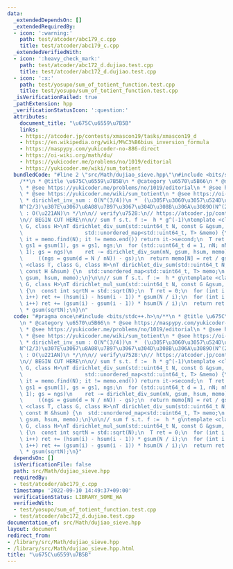 ```yaml
---
data:
  _extendedDependsOn: []
  _extendedRequiredBy:
  - icon: ':warning:'
    path: test/atcoder/abc179_c.cpp
    title: test/atcoder/abc179_c.cpp
  _extendedVerifiedWith:
  - icon: ':heavy_check_mark:'
    path: test/atcoder/abc172_d.dujiao.test.cpp
    title: test/atcoder/abc172_d.dujiao.test.cpp
  - icon: ':x:'
    path: test/yosupo/sum_of_totient_function.test.cpp
    title: test/yosupo/sum_of_totient_function.test.cpp
  _isVerificationFailed: true
  _pathExtension: hpp
  _verificationStatusIcon: ':question:'
  attributes:
    document_title: "\u675C\u6559\u7B5B"
    links:
    - https://atcoder.jp/contests/xmascon19/tasks/xmascon19_d
    - https://en.wikipedia.org/wiki/M%C3%B6bius_inversion_formula
    - https://maspypy.com/yukicoder-no-886-direct
    - https://oi-wiki.org/math/du/
    - https://yukicoder.me/problems/no/1019/editorial
    - https://yukicoder.me/wiki/sum_totient
  bundledCode: "#line 2 \"src/Math/dujiao_sieve.hpp\"\n#include <bits/stdc++.h>\n\
    /**\n * @title \u675C\u6559\u7B5B\n * @category \u6570\u5B66\n * @see https://maspypy.com/yukicoder-no-886-direct\n\
    \ * @see https://yukicoder.me/problems/no/1019/editorial\n * @see https://en.wikipedia.org/wiki/M%C3%B6bius_inversion_formula\n\
    \ * @see https://yukicoder.me/wiki/sum_totient\n * @see https://oi-wiki.org/math/du/\n\
    \ * dirichlet_inv_sum : O(N^(3/4))\n *  (\u305F\u3060\u3057\u524D\u51E6\u7406\u3067\
    N^(2/3)\u307E\u3067\u8A08\u7B97\u3067\u304D\u308B\u306A\u3089O(N^(2/3)))\n * dirichlet_mul_sum\
    \ : O(\u221AN)\n */\n\n// verify\u7528:\n// https://atcoder.jp/contests/xmascon19/tasks/xmascon19_d\n\
    \n// BEGIN CUT HERE\n\n// sum f s.t. f :=  h * g^(-1)\ntemplate <class T, class\
    \ G, class H>\nT dirichlet_div_sum(std::uint64_t N, const G &gsum, const H &hsum,\n\
    \                    std::unordered_map<std::uint64_t, T> &memo) {\n  if (auto\
    \ it = memo.find(N); it != memo.end()) return it->second;\n  T ret = hsum(N),\
    \ gs1 = gsum(1), gs = gs1, ngs;\n  for (std::uint64_t d = 1, nN; nN = N / (d +\
    \ 1); gs = ngs)\n    ret -= dirichlet_div_sum(nN, gsum, hsum, memo) *\n      \
    \     ((ngs = gsum(d = N / nN)) - gs);\n  return memo[N] = ret / gs1;\n}\ntemplate\
    \ <class T, class G, class H>\nT dirichlet_div_sum(std::uint64_t N, const G &gsum,\
    \ const H &hsum) {\n  std::unordered_map<std::uint64_t, T> memo;\n  return dirichlet_div_sum<T>(N,\
    \ gsum, hsum, memo);\n}\n\n// sum f s.t. f :=  h * g\ntemplate <class T, class\
    \ G, class H>\nT dirichlet_mul_sum(std::uint64_t N, const G &gsum, const H &hsum)\
    \ {\n  const int sqrtN = std::sqrt(N);\n  T ret = 0;\n  for (int i = 1; i <= sqrtN;\
    \ i++) ret += (hsum(i) - hsum(i - 1)) * gsum(N / i);\n  for (int i = 1; i <= sqrtN;\
    \ i++) ret += (gsum(i) - gsum(i - 1)) * hsum(N / i);\n  return ret -= hsum(sqrtN)\
    \ * gsum(sqrtN);\n}\n"
  code: "#pragma once\n#include <bits/stdc++.h>\n/**\n * @title \u675C\u6559\u7B5B\
    \n * @category \u6570\u5B66\n * @see https://maspypy.com/yukicoder-no-886-direct\n\
    \ * @see https://yukicoder.me/problems/no/1019/editorial\n * @see https://en.wikipedia.org/wiki/M%C3%B6bius_inversion_formula\n\
    \ * @see https://yukicoder.me/wiki/sum_totient\n * @see https://oi-wiki.org/math/du/\n\
    \ * dirichlet_inv_sum : O(N^(3/4))\n *  (\u305F\u3060\u3057\u524D\u51E6\u7406\u3067\
    N^(2/3)\u307E\u3067\u8A08\u7B97\u3067\u304D\u308B\u306A\u3089O(N^(2/3)))\n * dirichlet_mul_sum\
    \ : O(\u221AN)\n */\n\n// verify\u7528:\n// https://atcoder.jp/contests/xmascon19/tasks/xmascon19_d\n\
    \n// BEGIN CUT HERE\n\n// sum f s.t. f :=  h * g^(-1)\ntemplate <class T, class\
    \ G, class H>\nT dirichlet_div_sum(std::uint64_t N, const G &gsum, const H &hsum,\n\
    \                    std::unordered_map<std::uint64_t, T> &memo) {\n  if (auto\
    \ it = memo.find(N); it != memo.end()) return it->second;\n  T ret = hsum(N),\
    \ gs1 = gsum(1), gs = gs1, ngs;\n  for (std::uint64_t d = 1, nN; nN = N / (d +\
    \ 1); gs = ngs)\n    ret -= dirichlet_div_sum(nN, gsum, hsum, memo) *\n      \
    \     ((ngs = gsum(d = N / nN)) - gs);\n  return memo[N] = ret / gs1;\n}\ntemplate\
    \ <class T, class G, class H>\nT dirichlet_div_sum(std::uint64_t N, const G &gsum,\
    \ const H &hsum) {\n  std::unordered_map<std::uint64_t, T> memo;\n  return dirichlet_div_sum<T>(N,\
    \ gsum, hsum, memo);\n}\n\n// sum f s.t. f :=  h * g\ntemplate <class T, class\
    \ G, class H>\nT dirichlet_mul_sum(std::uint64_t N, const G &gsum, const H &hsum)\
    \ {\n  const int sqrtN = std::sqrt(N);\n  T ret = 0;\n  for (int i = 1; i <= sqrtN;\
    \ i++) ret += (hsum(i) - hsum(i - 1)) * gsum(N / i);\n  for (int i = 1; i <= sqrtN;\
    \ i++) ret += (gsum(i) - gsum(i - 1)) * hsum(N / i);\n  return ret -= hsum(sqrtN)\
    \ * gsum(sqrtN);\n}"
  dependsOn: []
  isVerificationFile: false
  path: src/Math/dujiao_sieve.hpp
  requiredBy:
  - test/atcoder/abc179_c.cpp
  timestamp: '2022-09-10 14:49:37+09:00'
  verificationStatus: LIBRARY_SOME_WA
  verifiedWith:
  - test/yosupo/sum_of_totient_function.test.cpp
  - test/atcoder/abc172_d.dujiao.test.cpp
documentation_of: src/Math/dujiao_sieve.hpp
layout: document
redirect_from:
- /library/src/Math/dujiao_sieve.hpp
- /library/src/Math/dujiao_sieve.hpp.html
title: "\u675C\u6559\u7B5B"
---
```

